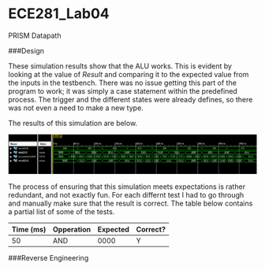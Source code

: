 ECE281_Lab04
============

PRISM Datapath

###Design

These simulation results show that the ALU works. This is evident by looking at the value of _Result_ and comparing it to the expected value from the inputs in the testbench. There was no issue getting this part of the program to work; it was simply a case statement within the predefined process. The trigger and the different states were already defines, so there was not even a need to make a new type.

The results of this simulation are below.

![alt text](https://github.com/byarbrough/ECE281_Lab04/blob/master/ALU_simulation.PNG?raw=true "ALU testbench")

The process of ensuring that this simulation meets expectations is rather redundant, and not exactly fun. For each differnt test I had to go through and manually make sure that the result is correct. The table below contains a partial list of some of the tests.

Time (ms) | Opperation | Expected | Correct?
|--------|-------------|--------|---------
50|AND|0000|Y



###Reverse Engineering
